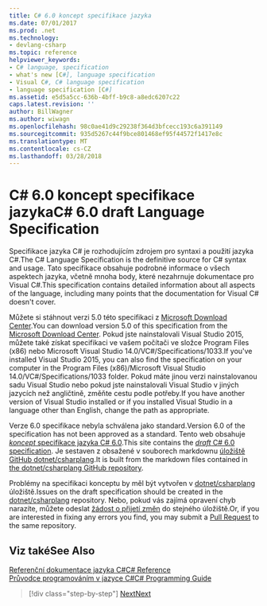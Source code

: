 ```yaml
---
title: C# 6.0 koncept specifikace jazyka
ms.date: 07/01/2017
ms.prod: .net
ms.technology:
- devlang-csharp
ms.topic: reference
helpviewer_keywords:
- C# language, specification
- what's new [C#], language specification
- Visual C#, C# language specification
- language specification [C#]
ms.assetid: e5d5a5cc-636b-4bff-b9c8-a8edc6207c22
caps.latest.revision: ''
author: BillWagner
ms.author: wiwagn
ms.openlocfilehash: 98c0ae41d9c29238f364d3bfcecc193c6a391149
ms.sourcegitcommit: 935d5267c44f9bce801468ef95f44572f1417e8c
ms.translationtype: MT
ms.contentlocale: cs-CZ
ms.lasthandoff: 03/28/2018
---
```

# <a name="c-60-draft-language-specification"></a><span data-ttu-id="b0a30-102">C# 6.0 koncept specifikace jazyka</span><span class="sxs-lookup"><span data-stu-id="b0a30-102">C# 6.0 draft Language Specification</span></span>
<span data-ttu-id="b0a30-103">Specifikace jazyka C# je rozhodujícím zdrojem pro syntaxi a použití jazyka C#.</span><span class="sxs-lookup"><span data-stu-id="b0a30-103">The C# Language Specification is the definitive source for C# syntax and usage.</span></span> <span data-ttu-id="b0a30-104">Tato specifikace obsahuje podrobné informace o všech aspektech jazyka, včetně mnoha body, které nezahrnuje dokumentace pro Visual C#.</span><span class="sxs-lookup"><span data-stu-id="b0a30-104">This specification contains detailed information about all aspects of the language, including many points that the documentation for Visual C# doesn't cover.</span></span>

<span data-ttu-id="b0a30-105">Můžete si stáhnout verzi 5.0 této specifikaci z [Microsoft Download Center](http://www.microsoft.com/download/details.aspx?id=7029).</span><span class="sxs-lookup"><span data-stu-id="b0a30-105">You can download version 5.0 of this specification from the [Microsoft Download Center](http://www.microsoft.com/download/details.aspx?id=7029).</span></span> <span data-ttu-id="b0a30-106">Pokud jste nainstalovali Visual Studio 2015, můžete také získat specifikaci ve vašem počítači ve složce Program Files (x86) nebo Microsoft Visual Studio 14.0/VC#/Specifications/1033.</span><span class="sxs-lookup"><span data-stu-id="b0a30-106">If you've installed Visual Studio 2015, you can also find the specification on your computer in the Program Files (x86)/Microsoft Visual Studio 14.0/VC#/Specifications/1033 folder.</span></span> <span data-ttu-id="b0a30-107">Pokud máte jinou verzi nainstalovanou sadu Visual Studio nebo pokud jste nainstalovali Visual Studio v jiných jazycích než angličtině, změňte cestu podle potřeby.</span><span class="sxs-lookup"><span data-stu-id="b0a30-107">If you have another version of Visual Studio installed or if you installed Visual Studio in a language other than English, change the path as appropriate.</span></span>

<span data-ttu-id="b0a30-108">Verze 6.0 specifikace nebyla schválena jako standard.</span><span class="sxs-lookup"><span data-stu-id="b0a30-108">Version 6.0 of the specification has not been approved as a standard.</span></span> <span data-ttu-id="b0a30-109">Tento web obsahuje [ *koncept* specifikace jazyka C# 6.0](../../../../_csharplang/spec/introduction.md).</span><span class="sxs-lookup"><span data-stu-id="b0a30-109">This site contains the [*draft* C# 6.0 specification](../../../../_csharplang/spec/introduction.md).</span></span> <span data-ttu-id="b0a30-110">Je sestaven z obsažené v souborech markdownu [úložiště GitHub dotnet/csharplang](https://github.com/dotnet/csharplang/blob/master/spec/README.md).</span><span class="sxs-lookup"><span data-stu-id="b0a30-110">It is built from the markdown files contained in [the dotnet/csharplang GitHub repository](https://github.com/dotnet/csharplang/blob/master/spec/README.md).</span></span>

<span data-ttu-id="b0a30-111">Problémy na specifikaci konceptu by měl být vytvořen v [dotnet/csharplang](https://github.com/dotnet/csharplang/issues) úložiště.</span><span class="sxs-lookup"><span data-stu-id="b0a30-111">Issues on the draft specification should be created in the [dotnet/csharplang](https://github.com/dotnet/csharplang/issues) repository.</span></span> <span data-ttu-id="b0a30-112">Nebo, pokud vás zajímá opravení chyb narazíte, můžete odeslat [žádost o přijetí změn](https://github.com/dotnet/csharplang/pulls) do stejného úložiště.</span><span class="sxs-lookup"><span data-stu-id="b0a30-112">Or, if you are interested in fixing any errors you find, you may submit a [Pull Request](https://github.com/dotnet/csharplang/pulls) to the same repository.</span></span>

## <a name="see-also"></a><span data-ttu-id="b0a30-113">Viz také</span><span class="sxs-lookup"><span data-stu-id="b0a30-113">See Also</span></span>  
 [<span data-ttu-id="b0a30-114">Referenční dokumentace jazyka C#</span><span class="sxs-lookup"><span data-stu-id="b0a30-114">C# Reference</span></span>](../../language-reference/index.md)  
 [<span data-ttu-id="b0a30-115">Průvodce programováním v jazyce C#</span><span class="sxs-lookup"><span data-stu-id="b0a30-115">C# Programming Guide</span></span>](../../programming-guide/index.md)

>[!div class="step-by-step"]
[<span data-ttu-id="b0a30-116">Next</span><span class="sxs-lookup"><span data-stu-id="b0a30-116">Next</span></span>](../../../../_csharplang/spec/introduction.md)
